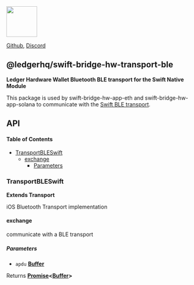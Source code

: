 <img src="https://user-images.githubusercontent.com/3273751/151214602-f5153588-1911-4456-ae65-604d56821b36.png" height="80" />

[Github](https://github.com/LedgerHQ/ledger-live),
[Discord](https://developers.ledger.com/discord/)

## @ledgerhq/swift-bridge-hw-transport-ble

**Ledger Hardware Wallet Bluetooth BLE transport for the Swift Native Module**

This package is used by swift-bridge-hw-app-eth and swift-bridge-hw-app-solana to communicate with the [Swift BLE transport](https://github.com/LedgerHQ/hw-transport-ios-ble).

## API

<!-- Generated by documentation.js. Update this documentation by updating the source code. -->

#### Table of Contents

*   [TransportBLESwift](#transportbleswift)
    *   [exchange](#exchange)
        *   [Parameters](#parameters)

### TransportBLESwift

**Extends Transport**

iOS Bluetooth Transport implementation

#### exchange

communicate with a BLE transport

##### Parameters

*   `apdu` **[Buffer](https://nodejs.org/api/buffer.html)** 

Returns **[Promise](https://developer.mozilla.org/docs/Web/JavaScript/Reference/Global_Objects/Promise)<[Buffer](https://nodejs.org/api/buffer.html)>** 
